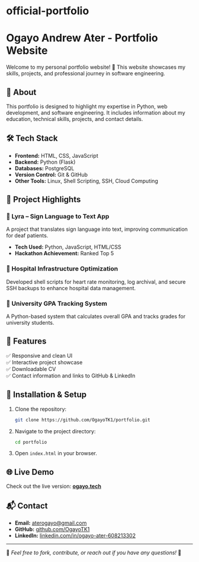 # official-portfolio
# Ogayo Andrew Ater - Portfolio Website

Welcome to my personal portfolio website! 🚀 This website showcases my skills, projects, and professional journey in software engineering.

## 🌟 About
This portfolio is designed to highlight my expertise in Python, web development, and software engineering. It includes information about my education, technical skills, projects, and contact details.

## 🛠 Tech Stack
- **Frontend:** HTML, CSS, JavaScript  
- **Backend:** Python (Flask)  
- **Databases:** PostgreSQL  
- **Version Control:** Git & GitHub  
- **Other Tools:** Linux, Shell Scripting, SSH, Cloud Computing

## 📂 Project Highlights
### 🔹 Lyra – Sign Language to Text App
A project that translates sign language into text, improving communication for deaf patients.
- **Tech Used:** Python, JavaScript, HTML/CSS
- **Hackathon Achievement:** Ranked Top 5

### 🔹 Hospital Infrastructure Optimization
Developed shell scripts for heart rate monitoring, log archival, and secure SSH backups to enhance hospital data management.

### 🔹 University GPA Tracking System
A Python-based system that calculates overall GPA and tracks grades for university students.

## 📌 Features
✅ Responsive and clean UI  
✅ Interactive project showcase  
✅ Downloadable CV  
✅ Contact information and links to GitHub & LinkedIn  

## 🚀 Installation & Setup
1. Clone the repository:
   ```bash
   git clone https://github.com/OgayoTK1/portfolio.git
   ```
2. Navigate to the project directory:
   ```bash
   cd portfolio
   ```
3. Open `index.html` in your browser.

## 🌐 Live Demo
Check out the live version: **[ogayo.tech](https://ogayo.tech)**

## 📬 Contact
- **Email:** [aterogayo@gmail.com](mailto:aterogayo@gmail.com)
- **GitHub:** [github.com/OgayoTK1](https://github.com/OgayoTK1)
- **LinkedIn:** [linkedin.com/in/ogayo-ater-608213302](https://linkedin.com/in/ogayo-ater-608213302)

---
📢 _Feel free to fork, contribute, or reach out if you have any questions!_ 🚀
